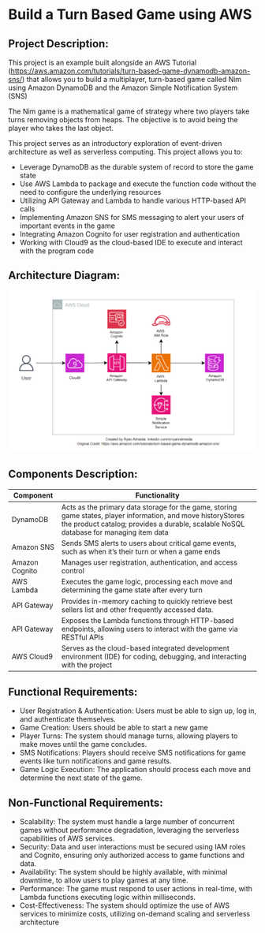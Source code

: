 # Build a Turn Based Game using AWS

## Project Description:
This project is an example built alongside an AWS Tutorial (https://aws.amazon.com/tutorials/turn-based-game-dynamodb-amazon-sns/) that allows you to build a multiplayer, turn-based game called Nim using Amazon DynamoDB and the Amazon Simple Notification System (SNS) 

The Nim game is a mathematical game of strategy where two players take turns removing objects from heaps. The objective is to avoid being the player who takes the last object.

This project serves as an introductory exploration of event-driven architecture as well as serverless computing. This project allows you to: 

- Leverage DynamoDB as the durable system of record to store the game state
- Use AWS Lambda to package and execute the function code without the need to configure the underlying resources
- Utilizing API Gateway and Lambda to handle various HTTP-based API calls
- Implementing Amazon SNS for SMS messaging to alert your users of important events in the game
- Integrating Amazon Cognito for user registration and authentication
- Working with Cloud9 as the cloud-based IDE to execute and interact with the program code

## Architecture Diagram:
![Alt text](architecture.PNG)

## Components Description:

| Component     | Functionality |
| ------------- | ------------- |
| DynamoDB      | Acts as the primary data storage for the game, storing game states, player information, and move historyStores the product catalog; provides a durable, scalable NoSQL database for managing item data  |
| Amazon SNS | Sends SMS alerts to users about critical game events, such as when it’s their turn or when a game ends |
| Amazon Cognito  |Manages user registration, authentication, and access control |
| AWS Lambda  |Executes the game logic, processing each move and determining the game state after every turn|
| API Gateway  |Provides in-memory caching to quickly retrieve best sellers list and other frequently accessed data.  |
|API Gateway  | Exposes the Lambda functions through HTTP-based endpoints, allowing users to interact with the game via RESTful APIs |
|AWS Cloud9 | Serves as the cloud-based integrated development environment (IDE) for coding, debugging, and interacting with the project|


## Functional Requirements:
- User Registration & Authentication: Users must be able to sign up, log in, and authenticate themselves.
- Game Creation: Users should be able to start a new game
- Player Turns: The system should manage turns, allowing players to make moves until the game concludes.
- SMS Notifications: Players should receive SMS notifications for game events like turn notifications and game results.
- Game Logic Execution: The application should process each move and determine the next state of the game.

## Non-Functional Requirements:
- Scalability: The system must handle a large number of concurrent games without performance degradation, leveraging the serverless capabilities of AWS services.
- Security: Data and user interactions must be secured using IAM roles and Cognito, ensuring only authorized access to game functions and data.
- Availability: The system should be highly available, with minimal downtime, to allow users to play games at any time.
- Performance: The game must respond to user actions in real-time, with Lambda functions executing logic within milliseconds.
- Cost-Effectiveness: The system should optimize the use of AWS services to minimize costs, utilizing on-demand scaling and serverless architecture




